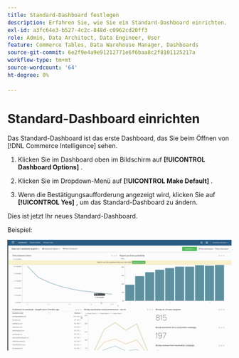 ```yaml
---
title: Standard-Dashboard festlegen
description: Erfahren Sie, wie Sie ein Standard-Dashboard einrichten.
exl-id: a3fc64e3-b527-4c2c-848d-c0962cd20ff3
role: Admin, Data Architect, Data Engineer, User
feature: Commerce Tables, Data Warehouse Manager, Dashboards
source-git-commit: 6e2f9e4a9e91212771e6f6baa8c2f8101125217a
workflow-type: tm+mt
source-wordcount: '64'
ht-degree: 0%

---
```


# Standard-Dashboard einrichten

Das Standard-Dashboard ist das erste Dashboard, das Sie beim Öffnen von [!DNL Commerce Intelligence] sehen.

1. Klicken Sie im Dashboard oben im Bildschirm auf **[!UICONTROL Dashboard Options]** .

1. Klicken Sie im Dropdown-Menü auf **[!UICONTROL Make Default]** .

1. Wenn die Bestätigungsaufforderung angezeigt wird, klicken Sie auf **[!UICONTROL Yes]** , um das Standard-Dashboard zu ändern.

Dies ist jetzt Ihr neues Standard-Dashboard.

Beispiel:

![Standard-Dashboard](../../assets/default_dashboard.gif)
